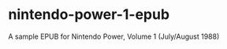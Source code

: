 nintendo-power-1-epub
=====================

A sample EPUB for Nintendo Power, Volume 1 (July/August 1988)
